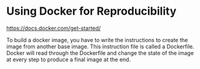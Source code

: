 # Using Docker for Reproducibility

https://docs.docker.com/get-started/

To build a docker image, you have to write the instructions to create the image from another base image.  This instruction file is called a Dockerfile.  Docker will read through the Dockerfile and change the state of the image at every step to produce a final image at the end.